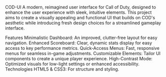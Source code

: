 COD-UI
A modern, reimagined user interface for Call of Duty, designed to enhance the user experience with sleek, intuitive elements. This project aims to create a visually appealing and functional UI that builds on COD's aesthetic while introducing fresh design choices for a streamlined gameplay interface.

Features
Minimalistic Dashboard: An improved, clutter-free layout for easy navigation.
Enhanced Scoreboard: Clear, dynamic stats display for easy access to key performance metrics.
Quick-Access Menus: Fast, responsive menus for seamless in-game adjustments.
Customizable Elements: Tailor UI components to create a unique player experience.
High-Contrast Mode: Optimized visuals for low-light settings or enhanced accessibility.
Technologies
HTML5 & CSS3: For structure and styling.
